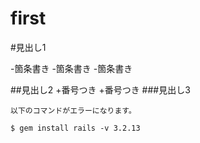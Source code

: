 first
=====

#見出し1


-箇条書き
-箇条書き
-箇条書き

##見出し2
+番号つき
+番号つき
###見出し3

    以下のコマンドがエラーになります。

    $ gem install rails -v 3.2.13
